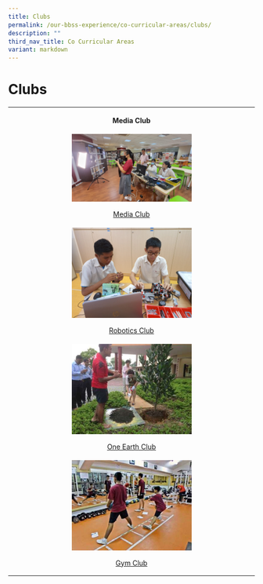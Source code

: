 ```yaml
---
title: Clubs
permalink: /our-bbss-experience/co-curricular-areas/clubs/
description: ""
third_nav_title: Co Curricular Areas
variant: markdown
---
```

<h1>Clubs</h1>
<table style="minWidth: 25px">
<colgroup>
<col>
</colgroup>
<tbody>
<tr>
<th rowspan="1" colspan="1">
<p>Media Club</p>
</th>
</tr>
<tr>
<td style="text-align: center" rowspan="1" colspan="1"><a class="isomer-image-wrapper" href="/clubs/media-club/"><img style="width: 50%;" height="auto" width="100%" alt="" src="/images/WhatsApp_Image_2024_10_28_at_07_25_04.jpg"></a>
<p><a href="/clubs/media-club/" rel="noopener nofollow" target="_blank">Media Club</a>
</p>
</td>
</tr>
<tr>
<td style="text-align: center" rowspan="1" colspan="1"><a class="isomer-image-wrapper" href="/clubs/robotics-club/"><img style="width: 50%;" height="auto" width="100%" src="/images/Our%20BBSS%20Experience/Cca/Clubs/Robotics%20Club.jpeg"></a>
<p><a href="/clubs/robotics-club/" rel="noopener nofollow" target="_blank">Robotics Club</a>
</p>
</td>
</tr>
<tr>
<td style="text-align: center" rowspan="1" colspan="1"><a class="isomer-image-wrapper" href="/clubs/one-earth-club/"><img style="width: 50%;" height="auto" width="100%" src="/images/Our%20BBSS%20Experience/Cca/Clubs/Mrs%20Kok%20planting%20a%20tree%20in%20school.jpg"></a>
<p><a href="/clubs/one-earth-club/" rel="noopener nofollow" target="_blank">One Earth Club</a>
</p>
</td>
</tr>
<tr>
<td style="text-align: center" rowspan="1" colspan="1"><a class="isomer-image-wrapper" href="/clubs/gym-club/"><img style="width: 50%;" height="auto" width="100%" src="/images/Our%20BBSS%20Experience/Cca/Clubs/SAM_1169.jpg"></a>
<p><a href="/clubs/gym-club/" rel="noopener nofollow" target="_blank">Gym Club</a>
</p>
</td>
</tr>
</tbody>
</table>
<p></p>